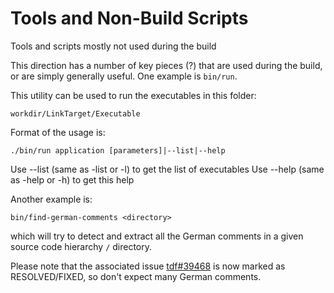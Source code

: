 # Tools and Non-Build Scripts

Tools and scripts mostly not used during the build

This direction has a number of key pieces (?) that are used during the
build, or are simply generally useful. One example is `bin/run`.

This utility can be used to run the executables in this folder:

    workdir/LinkTarget/Executable

Format of the usage is:

    ./bin/run application [parameters]|--list|--help

Use --list (same as -list or -l) to get the list of executables
Use --help (same as -help or -h) to get this help

Another example is:

    bin/find-german-comments <directory>

which will try to detect and extract all the German comments in a
given source code hierarchy `/` directory.

Please note that the associated issue [tdf#39468](https://bugs.documentfoundation.org/show_bug.cgi?id=39468) is now marked as
RESOLVED/FIXED, so don't expect many German comments.

